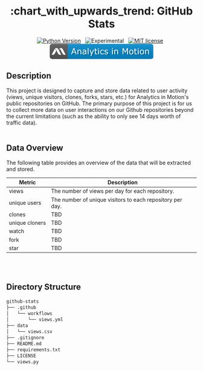 
<h1 align="center">:chart_with_upwards_trend: GitHub Stats</h1>

<!-- badges: start -->
<div align="center">
  
[![Python Version](https://img.shields.io/badge/python-3.10-blue?logo=python&logoColor=ffdd54)](https://www.python.org/downloads/)&nbsp;&nbsp;
![Experimental](https://img.shields.io/badge/experimental-yes-brightgreen.svg)&nbsp;&nbsp;
[![MIT license](https://img.shields.io/badge/License-MIT-yellow.svg)](https://github.com/analyticsinmotion/github-stats/blob/main/LICENSE)&nbsp;&nbsp;
[![Analytics in Motion](https://raw.githubusercontent.com/analyticsinmotion/.github/main/assets/images/analytics-in-motion-github-badge-rounded.svg)](https://www.analyticsinmotion.com)
  
</div>
<!-- badges: end -->

<!-- DESCRIPTION -->
## Description
This project is designed to capture and store data related to user activity (views, unique visitors, clones, forks, stars, etc.) for Analytics in Motion's public repositories on GitHub. The primary purpose of this project is for us to collect more data on user interactions on our Github repositories beyond the current limitations (such as the ability to only see 14 days worth of traffic data). 
<br /><br />


## Data Overview
The following table provides an overview of the data that will be extracted and stored.

| Metric  | Description | 
| ------------- | ------------- |
| views  | The number of views per day for each repository. |
| unique users  | The number of unique visitors to each repository per day. |
| clones  | TBD |
| unique cloners  | TBD |
| watch  | TBD |
| fork  | TBD |
| star  | TBD |

<br /><br />

<!-- DIRECTORY STRUCTURE -->
## Directory Structure

    github-stats
    ├── .github           
    │   └── workflows
    │       └── views.yml  
    ├── data
    │   └── views.csv 
    ├── .gitignore             
    ├── README.md              
    ├── requirements.txt                    
    ├── LICENSE                      
    └── views.py                       
<br /><br />


